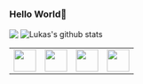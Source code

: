### Hello World👋
<p align="left">
   <img align="center" src="https://github-readme-stats.vercel.app/api/top-langs/?username=luskasouza&theme=radical&hile_langs_below=1&layout=compact"/>
 	 <img align="center" src="https://github-readme-stats.vercel.app/api?username=luskasouza&show_icons=true&theme=radical&line_height=20" alt="Lukas's github stats"/>
    
</p>
<link rel="stylesheet" href="https://cdn.jsdelivr.net/gh/devicons/devicon@v2.15.1/devicon.min.css">
<table>
   <tr>
      <td><img style="width: 40px;" src="https://cdn.jsdelivr.net/gh/devicons/devicon/icons/javascript/javascript-original.svg" /></td>
      <td><img style="width: 40px;" src="https://cdn.jsdelivr.net/gh/devicons/devicon/icons/php/php-original.svg"/></td>
      <td><img style="width: 40px;" src="https://cdn.jsdelivr.net/gh/devicons/devicon/icons/python/python-original.svg"/></td>
      <td><img style="width: 40px;" src="https://cdn.jsdelivr.net/gh/devicons/devicon/icons/typescript/typescript-original.svg" /></td>
   </tr>
</table>
